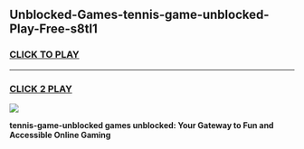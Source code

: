
## Unblocked-Games-tennis-game-unblocked-Play-Free-s8tl1
<h3>
<a href="https://premium76.site?title=tennis-game-unblocked&ref=10A">CLICK TO PLAY</a></h3>
<hr>

<h3>
<a href="https://premium76.site?title=tennis-game-unblocked&ref=10A">CLICK 2 PLAY</a>
  
</h3>

<a href="https://premium76.site?title=tennis-game-unblocked&ref=10A"><img src="https://clearcache.store/games.png"></a>


**tennis-game-unblocked games unblocked: Your Gateway to Fun and Accessible Online Gaming**
